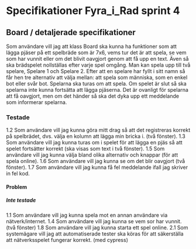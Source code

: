 # Specifikationer Fyra_i_Rad sprint 4


## Board / detaljerade specifikationer
Som användare vill jag att klass Board ska kunna ha funktioner som att lägga pjäser på ett spelbräde som är 7x6, vems tur det är att spela, se vem som har vunnit eller om det blivit oavgjort genom att få upp en text. Även så ska brädspelet nollställas efter varje spel omgång.
Man kan spela upp till två spelare, Spelare 1 och Spelare 2. Efter att en spelare har fyllt i sitt namn så får hen tre alternativ att välja mellan: att spela som människa, som en enkel bot eller svår bot. 
Spelarna ska turas om att spela. Om spelet är slut så ska spelarna inte kunna fortsätta att lägga pjäserna.
Det är ovanligt för spelarna att få oavgjort, men om det händer så ska det dyka upp ett meddelande som informerar spelarna.


### Testade
1.2 Som användare vill jag kunna göra mitt drag så att det registreras korrekt på spelbrädet, dvs. välja en kolumn att lägga min bricka i. (två fönster).
1.3 Som användare vill jag kunna turas om i spelet för att lägga en pjäs så att spelet fortsätter korrekt (ska visas som text i två fönster).
1.5 Som användare vill jag kunna välja bland olika alternativ och knappar (för att spela online).
1.6 Som användare vill jag kunna se om det blir oavgjort (två fönster).
1.7 Som användare vill jag kunna få fel meddelande ifall jag skriver in fel kod.


#### Problem

 

##### Inte testade
1.1 Som användare vill jag kunna spela mot en annan användare via nätverk/internet.
1.4 Som användare vill jag kunna se vem sor har vunnit. (två fönster)
1.8 Som användare vill jag kunna starta ett spel online.
2.1 Som systemägare vill jag att automatiserade tester ska köras för att säkerställa att nätverksspelet fungerar korrekt. (med cypress)
